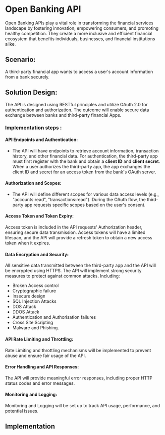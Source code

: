 

# Open Banking API 

Open Banking APIs play a vital role in transforming the financial services landscape by fostering innovation, empowering consumers, and promoting healthy competition. They create a more inclusive and efficient financial ecosystem that benefits individuals, businesses, and financial institutions alike.

## Scenario:
 A third-party financial app wants to access a user's account information from a bank securely. 

## Solution Design:
The API is designed using RESTful principles and utilize OAuth 2.0 for authentication and authorization.  The outcome will enable secure data exchange between banks and third-party financial Apps.

### Implementation steps :

#### API Endpoints and Authentication:

- The API will have endpoints to retrieve account information, transaction history, and other financial data.
For authentication, the third-party app must first register with the bank and obtain a **client ID** and **client secret**.
When a user authorizes the third-party app, the app exchanges the client ID and secret for an access token from the bank's OAuth server.

#### Authorization and Scopes:

- The API will define different scopes for various data access levels (e.g., "accounts:read", "transactions:read").
During the OAuth flow, the third-party app requests specific scopes based on the user's consent.

#### Access Token and Token Expiry:

Access token is included in the API requests' Authorization header, ensuring secure data transmission.
Access tokens will have a limited lifespan, and the API will provide a refresh token to obtain a new access token when it expires.

#### Data Encryption and Security:

All sensitive data transmitted between the third-party app and the API will be encrypted using HTTPS.
The API will implement strong security measures to protect against common attacks. Including:

- Broken Access control
- Cryptographic failure
- Insecure design
- SQL Injection Attacks
- DOS Attack
- DDOS Attack
- Authentication and Authorisation failures
- Cross Site Scripting
- Malware and Phishing.

#### API Rate Limiting and Throttling:

Rate Limiting and throttling mechanisms will be implemented to prevent abuse and ensure fair usage of the API.


#### Error Handling and API Responses:

The API will provide meaningful error responses, including proper HTTP status codes and error messages.

#### Monitoring and Logging:

Monitoring and Logging will be set up to track API usage, performance, and potential issues.

## Implementation
